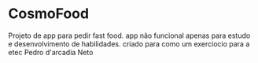 # CosmoFood
Projeto de app para pedir fast food. app não funcional apenas para estudo e desenvolvimento de habilidades.
criado para como um exerciocio para a etec Pedro d'arcadia Neto 
